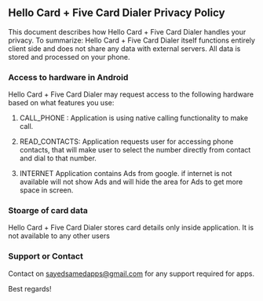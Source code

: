 ## Hello Card + Five Card Dialer Privacy Policy

This document describes how Hello Card + Five Card Dialer handles your privacy. To summarize: Hello Card + Five Card Dialer itself functions entirely client side and does not share any data with external servers. All data is stored and processed on your phone.

### Access to hardware in Android

Hello Card + Five Card Dialer may request access to the following hardware based on what features you use:

   1) CALL_PHONE : 
      Application is using native calling functionality to make call.
   
   2) READ_CONTACTS: 
      Application requests user for accessing phone contacts, that will make user to select the number directly from contact and dial to that number.
      
   3) INTERNET
      Application contains Ads from google. if internet is not available will not show Ads and will hide the area for Ads to get more space in screen.
      
### Stoarge of card data

Hello Card + Five Card Dialer stores card details only inside application. It is not available to any other users

### Support or Contact

Contact on sayedsamedapps@gmail.com for any support required for apps.

Best regards!
